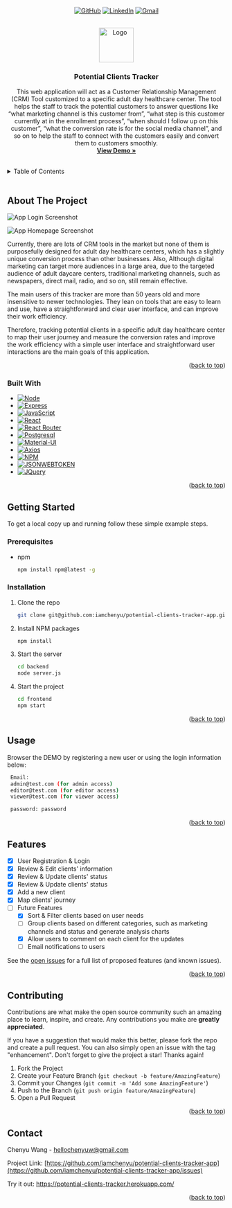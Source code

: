 <a name="readme-top"></a>

<div align="center">

[![GitHub][github-shield]][github-url]
[![LinkedIn][linkedin-shield]][linkedin-url]
[![Gmail][gmail-shield]][gmail-url]

</div>

<!-- PROJECT LOGO -->
<br />
<div align="center">
  <a href="https://potential-clients-tracker.herokuapp.com/">
    <img src="images/logo.png" alt="Logo" width="80" height="80">
  </a>

<h3 align="center">Potential Clients Tracker</h3>

  <p align="center">
    This web application will act as a Customer Relationship Management (CRM) Tool
customized to a specific adult day healthcare center. The tool helps the staff to track the
potential customers to answer questions like “what marketing channel is this customer
from”, “what step is this customer currently at in the enrollment process”, “when should I
follow up on this customer”, “what the conversion rate is for the social media channel”, and
so on to help the staff to connect with the customers easily and convert them to
customers smoothly.
    <br />
    <a href="https://potential-clients-tracker.herokuapp.com/"><strong>View Demo »</strong></a>
    <br />
    <br />
</div>

<!-- TABLE OF CONTENTS -->
<details>
  <summary>Table of Contents</summary>
  <ol>
    <li>
      <a href="#about-the-project">About The Project</a>
      <ul>
        <li><a href="#built-with">Built With</a></li>
      </ul>
    </li>
    <li>
      <a href="#getting-started">Getting Started</a>
      <ul>
        <li><a href="#prerequisites">Prerequisites</a></li>
        <li><a href="#installation">Installation</a></li>
      </ul>
    </li>
    <li><a href="#usage">Usage</a></li>
    <li><a href="#features">Features</a></li>
    <li><a href="#contributing">Contributing</a></li>
    <li><a href="#contact">Contact</a></li>
  </ol>
</details>

<br />
<!-- ABOUT THE PROJECT -->

## About The Project

![App Login Screenshot][login-screenshot]

![App Homepage Screenshot][homepage-screenshot]

Currently, there are lots of CRM tools in the market but none of them is purposefully
designed for adult day healthcare centers, which has a slightly unique conversion process
than other businesses. Also, Although digital marketing can target more audiences in a large area, due to the targeted audience of adult daycare centers, traditional marketing channels, such as newspapers, direct mail, radio, and so on, still remain effective.

The main users of this tracker are more than 50 years old and more insensitive to newer technologies. They lean on tools that are easy to learn and use, have a straightforward and clear user interface, and can improve their work efficiency.

Therefore, tracking potential clients in a specific adult day healthcare center to map their
user journey and measure the conversion rates and improve the work efficiency with a
simple user interface and straightforward user interactions are the main goals of this
application.

<p align="right">(<a href="#readme-top">back to top</a>)</p>

### Built With

- [![Node][node.js]][node-url]
- [![Express][express.js]][express-url]
- [![JavaScript][js]][js-url]
- [![React][react.js]][react-url]
- [![React Router][react-router.js]][react-router-url]
- [![Postgresql][pg.sql]][pg-url]
- [![Material-UI][mui]][mui-url]
- [![Axios][axios]][axios-url]
- [![NPM][npm.js]][npm-url]
- [![JSONWEBTOKEN][jsonwebtoken]][jsonwebtoken-url]
- [![JQuery][jquery.com]][jquery-url]

<p align="right">(<a href="#readme-top">back to top</a>)</p>

<!-- GETTING STARTED -->

## Getting Started

To get a local copy up and running follow these simple example steps.

### Prerequisites

- npm
  ```sh
  npm install npm@latest -g
  ```

### Installation

1. Clone the repo
   ```sh
   git clone git@github.com:iamchenyu/potential-clients-tracker-app.git
   ```
2. Install NPM packages

   ```sh
   npm install
   ```

3. Start the server

   ```sh
   cd backend
   node server.js
   ```

4. Start the project

   ```sh
   cd frontend
   npm start
   ```

<p align="right">(<a href="#readme-top">back to top</a>)</p>

<!-- USAGE EXAMPLES -->

## Usage

Browser the DEMO by registering a new user or using the login information below:

```sh
 Email:
 admin@test.com (for admin access)
 editor@test.com (for editor access)
 viewer@test.com (for viewer access)

 password: password
```

<p align="right">(<a href="#readme-top">back to top</a>)</p>

<!-- ROADMAP -->

## Features

- [x] User Registration & Login
- [x] Review & Edit clients' information
- [x] Review & Update clients' status
- [x] Review & Update clients' status
- [x] Add a new client
- [x] Map clients' journey
- [ ] Future Features
  - [x] Sort & Filter clients based on user needs
  - [ ] Group clients based on different categories, such as marketing channels and status and generate analysis charts
  - [x] Allow users to comment on each client for the updates
  - [ ] Email notifications to users

See the [open issues](https://github.com/iamchenyu/potential-clients-tracker-app/issues) for a full list of proposed features (and known issues).

<p align="right">(<a href="#readme-top">back to top</a>)</p>

<!-- CONTRIBUTING -->

## Contributing

Contributions are what make the open source community such an amazing place to learn, inspire, and create. Any contributions you make are **greatly appreciated**.

If you have a suggestion that would make this better, please fork the repo and create a pull request. You can also simply open an issue with the tag "enhancement".
Don't forget to give the project a star! Thanks again!

1. Fork the Project
2. Create your Feature Branch (`git checkout -b feature/AmazingFeature`)
3. Commit your Changes (`git commit -m 'Add some AmazingFeature'`)
4. Push to the Branch (`git push origin feature/AmazingFeature`)
5. Open a Pull Request

<p align="right">(<a href="#readme-top">back to top</a>)</p>

<!-- CONTACT -->

## Contact

Chenyu Wang - hellochenyuw@gmail.com

Project Link: [https://github.com/iamchenyu/potential-clients-tracker-app](https://github.com/iamchenyu/potential-clients-tracker-app/issues)

Try it out: https://potential-clients-tracker.herokuapp.com/

<p align="right">(<a href="#readme-top">back to top</a>)</p>

<!-- MARKDOWN LINKS & IMAGES -->
<!-- https://www.markdownguide.org/basic-syntax/#reference-style-links -->

[github-shield]: https://img.shields.io/badge/-github-black.svg?style=for-the-badge&logo=github&colorB=555
[github-url]: https://github.com/iamchenyu
[linkedin-shield]: https://img.shields.io/badge/-LinkedIn-black.svg?style=for-the-badge&logo=linkedin&colorB=555
[linkedin-url]: https://www.linkedin.com/in/chenyuwang-/
[gmail-shield]: https://img.shields.io/badge/-gmail-black.svg?style=for-the-badge&logo=gmail&colorB=555
[gmail-url]: mailto:hellochenyuw@gmail.com
[login-screenshot]: images/login.png
[homepage-screenshot]: images/homepage.png
[node.js]: https://img.shields.io/badge/Node.js-43853D?style=for-the-badge&logo=node.js&logoColor=white
[node-url]: https://nodejs.org/en/
[react.js]: https://img.shields.io/badge/React-20232A?style=for-the-badge&logo=react&logoColor=61DAFB
[react-url]: https://reactjs.org/
[react-router.js]: https://img.shields.io/badge/React_Router-CA4245?style=for-the-badge&logo=react-router&logoColor=white
[react-router-url]: https://reactrouter.com/en/main
[express.js]: https://img.shields.io/badge/Express.js-404D59?style=for-the-badge&logo=express&logoColor=white
[express-url]: https://expressjs.com/
[pg.sql]: https://img.shields.io/badge/PostgreSQL-316192?style=for-the-badge&logo=postgresql&logoColor=white
[pg-url]: https://www.postgresql.org/
[mui]: https://img.shields.io/badge/Material--UI-0081CB?style=for-the-badge&logo=material-ui&logoColor=white
[mui-url]: https://mui.com/
[jsonwebtoken]: https://img.shields.io/badge/json%20web%20tokens-323330?style=for-the-badge&logo=json-web-tokens&logoColor=pink
[jsonwebtoken-url]: https://jwt.io/
[axios]: https://img.shields.io/badge/AXIOS-purple?style=for-the-badge&logo=axios&logoColor=white
[axios-url]: https://axios-http.com/
[jquery.com]: https://img.shields.io/badge/jQuery-0769AD?style=for-the-badge&logo=jquery&logoColor=white
[jquery-url]: https://jquery.com
[npm.js]: https://img.shields.io/badge/npm-CC3534?style=for-the-badge&logo=npm&logoColor=white
[npm-url]: https://www.npmjs.com/
[js]: https://img.shields.io/badge/JavaScript-323330?style=for-the-badge&logo=javascript&logoColor=F7DF1E
[js-url]: https://www.javascript.com/
